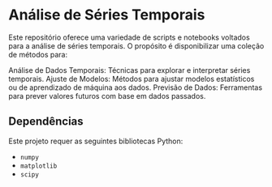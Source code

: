 # Análise de Séries Temporais

Este repositório oferece uma variedade de scripts e notebooks voltados para a análise de séries temporais. O propósito é disponibilizar uma coleção de métodos para:

Análise de Dados Temporais: Técnicas para explorar e interpretar séries temporais.
Ajuste de Modelos: Métodos para ajustar modelos estatísticos ou de aprendizado de máquina aos dados.
Previsão de Dados: Ferramentas para prever valores futuros com base em dados passados.

## Dependências

Este projeto requer as seguintes bibliotecas Python:

- `numpy`
- `matplotlib`
- `scipy`

